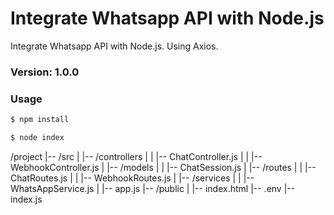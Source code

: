 # Integrate Whatsapp API with Node.js

Integrate Whatsapp API with Node.js. Using Axios.

### Version: 1.0.0

### Usage

```sh
$ npm install
```

```sh
$ node index
```


/project
|-- /src
|   |-- /controllers
|   |   |-- ChatController.js
|   |   |-- WebhookController.js
|   |-- /models
|   |   |-- ChatSession.js
|   |-- /routes
|   |   |-- ChatRoutes.js
|   |   |-- WebhookRoutes.js
|   |-- /services
|   |   |-- WhatsAppService.js
|   |-- app.js
|-- /public
|   |-- index.html
|-- .env
|-- index.js
